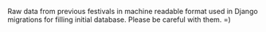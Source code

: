 Raw data from previous festivals in machine readable
format used in Django migrations for filling initial
database. Please be careful with them. =)
